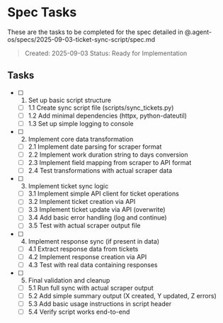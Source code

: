 # Spec Tasks

These are the tasks to be completed for the spec detailed in @.agent-os/specs/2025-09-03-ticket-sync-script/spec.md

> Created: 2025-09-03
> Status: Ready for Implementation

## Tasks

- [ ] 1. Set up basic script structure
  - [ ] 1.1 Create sync script file (scripts/sync_tickets.py)
  - [ ] 1.2 Add minimal dependencies (httpx, python-dateutil)
  - [ ] 1.3 Set up simple logging to console

- [ ] 2. Implement core data transformation
  - [ ] 2.1 Implement date parsing for scraper format
  - [ ] 2.2 Implement work duration string to days conversion
  - [ ] 2.3 Implement field mapping from scraper to API format
  - [ ] 2.4 Test transformations with actual scraper data

- [ ] 3. Implement ticket sync logic
  - [ ] 3.1 Implement simple API client for ticket operations
  - [ ] 3.2 Implement ticket creation via API
  - [ ] 3.3 Implement ticket update via API (overwrite)
  - [ ] 3.4 Add basic error handling (log and continue)
  - [ ] 3.5 Test with actual scraper output file

- [ ] 4. Implement response sync (if present in data)
  - [ ] 4.1 Extract response data from tickets
  - [ ] 4.2 Implement response creation via API
  - [ ] 4.3 Test with real data containing responses

- [ ] 5. Final validation and cleanup
  - [ ] 5.1 Run full sync with actual scraper output
  - [ ] 5.2 Add simple summary output (X created, Y updated, Z errors)
  - [ ] 5.3 Add basic usage instructions in script header
  - [ ] 5.4 Verify script works end-to-end
